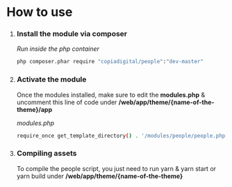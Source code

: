 # How to use

1. ### Install the module via composer
   
   _Run inside the php container_
   ```sh
   php composer.phar require "copiadigital/people":"dev-master"
   ```

2. ### Activate the module

   Once the modules installed, make sure to edit the **modules.php** & uncomment this line of code under **/web/app/theme/{name-of-the-theme}/app**

   _modules.php_
   ```sh
   require_once get_template_directory() . '/modules/people/people.php';
   ```

3. ### Compiling assets

   To compile the people script, you just need to run yarn & yarn start or yarn build under **/web/app/theme/{name-of-the-theme}**
